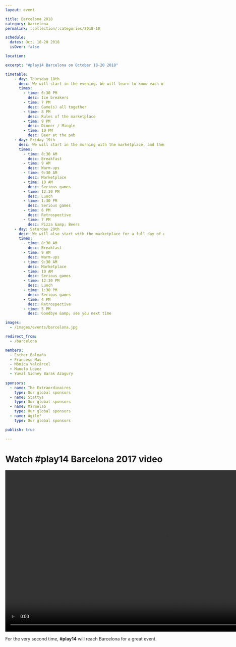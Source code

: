 ```yaml
---
layout: event

title: Barcelona 2018
category: barcelona
permalink: :collection/:categories/2018-10

schedule:
  dates: Oct. 18-20 2018
  isOver: false

location:

excerpt: "#play14 Barcelona on October 18-20 2018"

timetable:
    - day: Thursday 18th
      desc: We will start in the evening. We will learn to know each other and share a nice dinner all together.
      times:
        - time: 6:30 PM
          desc: Ice breakers
        - time: 7 PM
          desc: Game(s) all together
        - time: 8 PM
          desc: Rules of the marketplace
        - time: 9 PM
          desc: Dinner / Mingle
        - time: 10 PM
          desc: Beer at the pub
    - day: Friday 19th
      desc: We will start in the morning with the marketplace, and then we will play games all day long.
      times:
        - time: 8:30 AM
          desc: Breakfast
        - time: 9 AM
          desc: Warm-ups
        - time: 9:30 AM
          desc: Marketplace
        - time: 10 AM
          desc: Serious games
        - time: 12:30 PM
          desc: Lunch
        - time: 1:30 PM
          desc: Serious games
        - time: 6 PM
          desc: Retrospective
        - time: 7 PM
          desc: Pizza &amp; Beers
    - day: Saturday 20th
      desc: We will also start with the marketplace for a full day of games. Whoever needs to catch a plane can leave earlier.
      times:
        - time: 8:30 AM
          desc: Breakfast
        - time: 9 AM
          desc: Warm-ups
        - time: 9:30 AM
          desc: Marketplace
        - time: 10 AM
          desc: Serious games
        - time: 12:30 PM
          desc: Lunch
        - time: 1:30 PM
          desc: Serious games
        - time: 4 PM
          desc: Retrospective
        - time: 5 PM
          desc: Goodbye &amp; see you next time

images:
  - /images/events/barcelona.jpg

redirect_from:
  - /barcelona

members:
  - Esther Balmaña
  - Francesc Mas
  - Mònica Valcárcel
  - Manolo Lopez
  - Yuval Sidney Barak Azagury
  
sponsors:
  - name: The Extraordinaires
    type: Our global sponsors
  - name: Stattys
    type: Our global sponsors
  - name: Marmelab
    type: Our global sponsors
  - name: Agile²
    type: Our global sponsors

publish: true

---
```


# Watch #play14 Barcelona 2017 video

<!-- <iframe width="1120" height="630" src="https://www.youtube.com/embed/vNK-LYqu-6Q" frameborder="0" allowfullscreen></iframe> -->

<video width="1024" controls>
  <source src="/images/events/barcelona/1479932728445-v0ch3x.mp4" type="video/mp4">
Your browser does not support the video tag.
</video>



For the very second time, **#play14** will reach Barcelona for a great event.
